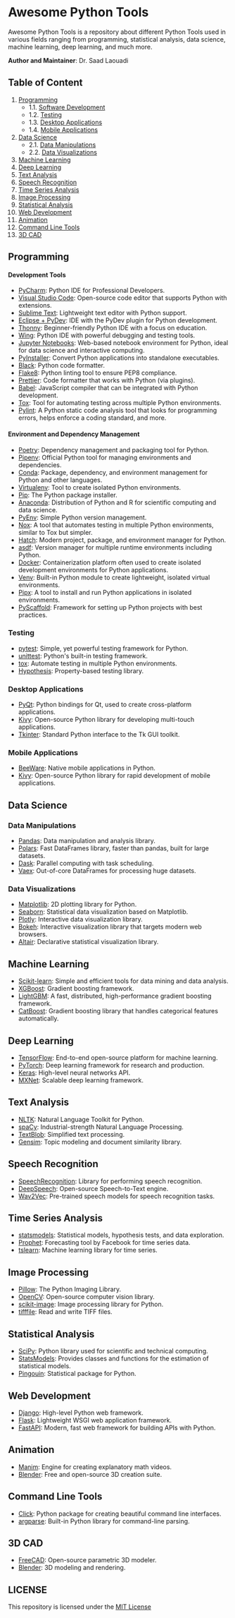 # Awesome Python Tools

Awesome Python Tools is a repository about different Python Tools used in various fields ranging from programming, statistical analysis, data science, machine learning, deep learning, and much more.

**Author and Maintainer**: Dr. Saad Laouadi

## Table of Content


1. [Programming](#programming)
   - 1.1. [Software Development](#software-development)
   - 1.2. [Testing](#testing)
   - 1.3. [Desktop Applications](#desktop-applications)
   - 1.4. [Mobile Applications](#mobile-applications)
2. [Data Science](#data-science)
   - 2.1. [Data Manipulations](#data-manipulations)
   - 2.2. [Data Visualizations](#data-visualizations)
3. [Machine Learning](#machine-learning)
4. [Deep Learning](#deep-learning)
5. [Text Analysis](#text-analysis)
6. [Speech Recognition](#speech-recognition)
7. [Time Series Analysis](#time-series-analysis)
8. [Image Processing](#image-processing)
9. [Statistical Analysis](#statistical-analysis)
10. [Web Development](#web-development)
11. [Animation](#animation)
12. [Command Line Tools](#command-line-tools)
13. [3D CAD](#3d-cad)

## Programming


#### Development Tools
- [PyCharm](https://www.jetbrains.com/pycharm/): Python IDE for Professional Developers.
- [Visual Studio Code](https://code.visualstudio.com/): Open-source code editor that supports Python with extensions.
- [Sublime Text](https://www.sublimetext.com/): Lightweight text editor with Python support.
- [Eclipse + PyDev](https://www.eclipse.org/): IDE with the PyDev plugin for Python development.
- [Thonny](https://thonny.org/): Beginner-friendly Python IDE with a focus on education.
- [Wing](https://wingware.com/): Python IDE with powerful debugging and testing tools.
- [Jupyter Notebooks](https://jupyter.org/): Web-based notebook environment for Python, ideal for data science and interactive computing.
- [PyInstaller](https://www.pyinstaller.org/): Convert Python applications into standalone executables.
- [Black](https://github.com/psf/black): Python code formatter.
- [Flake8](https://flake8.pycqa.org/en/latest/): Python linting tool to ensure PEP8 compliance.
- [Prettier](https://prettier.io/): Code formatter that works with Python (via plugins).
- [Babel](https://babeljs.io/): JavaScript compiler that can be integrated with Python development.
- [Tox](https://tox.readthedocs.io/): Tool for automating testing across multiple Python environments.
- [Pylint](https://pylint.pycqa.org/en/latest/): A Python static code analysis tool that looks for programming errors, helps enforce a coding standard, and more.

#### Environment and Dependency Management
- [Poetry](https://python-poetry.org/): Dependency management and packaging tool for Python.
- [Pipenv](https://pipenv.pypa.io/en/latest/): Official Python tool for managing environments and dependencies.
- [Conda](https://docs.conda.io/): Package, dependency, and environment management for Python and other languages.
- [Virtualenv](https://virtualenv.pypa.io/en/latest/): Tool to create isolated Python environments.
- [Pip](https://pip.pypa.io/en/stable/): The Python package installer.
- [Anaconda](https://www.anaconda.com/): Distribution of Python and R for scientific computing and data science.
- [PyEnv](https://github.com/pyenv/pyenv): Simple Python version management.
- [Nox](https://nox.thea.codes/en/stable/): A tool that automates testing in multiple Python environments, similar to Tox but simpler.
- [Hatch](https://hatch.pypa.io/latest/): Modern project, package, and environment manager for Python.
- [asdf](https://asdf-vm.com/): Version manager for multiple runtime environments including Python.
- [Docker](https://www.docker.com/): Containerization platform often used to create isolated development environments for Python applications.
- [Venv](https://docs.python.org/3/library/venv.html): Built-in Python module to create lightweight, isolated virtual environments.
- [Pipx](https://pypa.github.io/pipx/): A tool to install and run Python applications in isolated environments.
- [PyScaffold](https://pyscaffold.org/): Framework for setting up Python projects with best practices.

### Testing

- [pytest](https://pytest.org/): Simple, yet powerful testing framework for Python.
- [unittest](https://docs.python.org/3/library/unittest.html): Python's built-in testing framework.
- [tox](https://tox.readthedocs.io/en/latest/): Automate testing in multiple Python environments.
- [Hypothesis](https://hypothesis.readthedocs.io/en/latest/): Property-based testing library.

### Desktop Applications

- [PyQt](https://riverbankcomputing.com/software/pyqt/intro): Python bindings for Qt, used to create cross-platform applications.
- [Kivy](https://kivy.org/): Open-source Python library for developing multi-touch applications.
- [Tkinter](https://wiki.python.org/moin/TkInter): Standard Python interface to the Tk GUI toolkit.

### Mobile Applications

- [BeeWare](https://beeware.org/): Native mobile applications in Python.
- [Kivy](https://kivy.org/#home): Open-source Python library for rapid development of mobile applications.

## Data Science

### Data Manipulations

- [Pandas](https://pandas.pydata.org/): Data manipulation and analysis library.
- [Polars](https://www.pola.rs/): Fast DataFrames library, faster than pandas, built for large datasets.
- [Dask](https://dask.org/): Parallel computing with task scheduling.
- [Vaex](https://vaex.io/): Out-of-core DataFrames for processing huge datasets.

### Data Visualizations

- [Matplotlib](https://matplotlib.org/): 2D plotting library for Python.
- [Seaborn](https://seaborn.pydata.org/): Statistical data visualization based on Matplotlib.
- [Plotly](https://plotly.com/python/): Interactive data visualization library.
- [Bokeh](https://bokeh.org/): Interactive visualization library that targets modern web browsers.
- [Altair](https://altair-viz.github.io/): Declarative statistical visualization library.

## Machine Learning

- [Scikit-learn](https://scikit-learn.org/): Simple and efficient tools for data mining and data analysis.
- [XGBoost](https://xgboost.readthedocs.io/en/latest/): Gradient boosting framework.
- [LightGBM](https://lightgbm.readthedocs.io/): A fast, distributed, high-performance gradient boosting framework.
- [CatBoost](https://catboost.ai/): Gradient boosting library that handles categorical features automatically.

## Deep Learning

- [TensorFlow](https://www.tensorflow.org/): End-to-end open-source platform for machine learning.
- [PyTorch](https://pytorch.org/): Deep learning framework for research and production.
- [Keras](https://keras.io/): High-level neural networks API.
- [MXNet](https://mxnet.apache.org/): Scalable deep learning framework.

## Text Analysis

- [NLTK](https://www.nltk.org/): Natural Language Toolkit for Python.
- [spaCy](https://spacy.io/): Industrial-strength Natural Language Processing.
- [TextBlob](https://textblob.readthedocs.io/en/dev/): Simplified text processing.
- [Gensim](https://radimrehurek.com/gensim/): Topic modeling and document similarity library.

## Speech Recognition

- [SpeechRecognition](https://pypi.org/project/SpeechRecognition/): Library for performing speech recognition.
- [DeepSpeech](https://github.com/mozilla/DeepSpeech): Open-source Speech-to-Text engine.
- [Wav2Vec](https://github.com/pytorch/fairseq/tree/main/examples/wav2vec): Pre-trained speech models for speech recognition tasks.

## Time Series Analysis

- [statsmodels](https://www.statsmodels.org/): Statistical models, hypothesis tests, and data exploration.
- [Prophet](https://facebook.github.io/prophet/): Forecasting tool by Facebook for time series data.
- [tslearn](https://tslearn.readthedocs.io/en/stable/): Machine learning library for time series.

## Image Processing

- [Pillow](https://python-pillow.org/): The Python Imaging Library.
- [OpenCV](https://opencv.org/): Open-source computer vision library.
- [scikit-image](https://scikit-image.org/): Image processing library for Python.
- [tifffile](https://pypi.org/project/tifffile/): Read and write TIFF files.

## Statistical Analysis

- [SciPy](https://scipy.org/): Python library used for scientific and technical computing.
- [StatsModels](https://www.statsmodels.org/): Provides classes and functions for the estimation of statistical models.
- [Pingouin](https://pingouin-stats.org/): Statistical package for Python.

## Web Development

- [Django](https://www.djangoproject.com/): High-level Python web framework.
- [Flask](https://flask.palletsprojects.com/): Lightweight WSGI web application framework.
- [FastAPI](https://fastapi.tiangolo.com/): Modern, fast web framework for building APIs with Python.

## Animation

- [Manim](https://www.manim.community/): Engine for creating explanatory math videos.
- [Blender](https://www.blender.org/): Free and open-source 3D creation suite.

## Command Line Tools

- [Click](https://click.palletsprojects.com/): Python package for creating beautiful command line interfaces.
- [argparse](https://docs.python.org/3/library/argparse.html): Built-in Python library for command-line parsing.

## 3D CAD

- [FreeCAD](https://www.freecadweb.org/): Open-source parametric 3D modeler.
- [Blender](https://www.blender.org/): 3D modeling and rendering.

## LICENSE

This repository is licensed under the [MIT License](./LICENSE)



